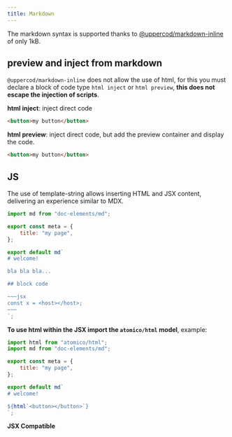 ```yaml
---
title: Markdown
---
```


The markdown syntax is supported thanks to [@uppercod/markdown-inline](https://github.com/UpperCod/markdown-inline) of only 1kB.

## preview and inject from markdown

`@uppercod/markdown-inline` does not allow the use of html, for this you must declare a block of code type `html inject` or `html preview`, **this does not escape the injection of scripts**.

**html inject**: inject direct code

```html inject
<button>my button</button>
```

**html preview**: inject direct code, but add the preview container and display the code.

```html preview
<button>my button</button>
```

## JS

The use of template-string allows inserting HTML and JSX content, delivering an experience similar to MDX.

```js
import md from "doc-elements/md";

export const meta = {
    title: "my page",
};

export default md`
# welcome!

bla bla bla...

## block code

~~~jsx
const x = <host></host>;
~~~
`;
```

**To use html within the JSX import the `atomico/html` model**, example:

```js
import html from "atomico/html";
import md from "doc-elements/md";

export const meta = {
    title: "my page",
};

export default md`
# welcome!

${html`<button></button>`}
`;
```

**JSX Compatible**
